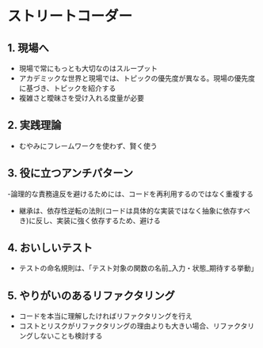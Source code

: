 # ストリートコーダー

## 1. 現場へ

- 現場で常にもっとも大切なのはスループット
- アカデミックな世界と現場では、トピックの優先度が異なる。現場の優先度に基づき、トピックを紹介する
- 複雑さと曖昧さを受け入れる度量が必要

## 2. 実践理論

- むやみにフレームワークを使わず、賢く使う

## 3. 役に立つアンチパターン

-論理的な責務違反を避けるためには、コードを再利用するのではなく重複する
- 継承は、依存性逆転の法則(コードは具体的な実装ではなく抽象に依存すべき)に反し、実装に強く依存するため、避ける

## 4. おいしいテスト

- テストの命名規則は、｢テスト対象の関数の名前_入力・状態_期待する挙動｣

## 5. やりがいのあるリファクタリング

- コードを本当に理解したければリファクタリングを行え
- コストとリスクがリファクタリングの理由よりも大きい場合、リファクタリングしないことも検討する
